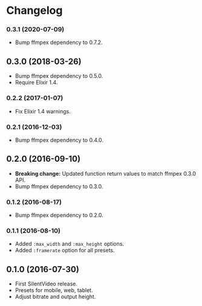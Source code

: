 # Changelog

### 0.3.1 (2020-07-09)

* Bump ffmpex dependency to 0.7.2.

## 0.3.0 (2018-03-26)

* Bump ffmpex dependency to 0.5.0.
* Require Elixir 1.4.

### 0.2.2 (2017-01-07)

* Fix Elixir 1.4 warnings.

### 0.2.1 (2016-12-03)

* Bump ffmpex dependency to 0.4.0.

## 0.2.0 (2016-09-10)

* **Breaking change:** Updated function return values to match ffmpex 0.3.0 API.
* Bump ffmpex dependency to 0.3.0.

### 0.1.2 (2016-08-17)

* Bump ffmpex dependency to 0.2.0.

### 0.1.1 (2016-08-10)

* Added `:max_width` and `:max_height` options.
* Added `:framerate` option for all presets.

## 0.1.0 (2016-07-30)

* First SilentVideo release.
* Presets for mobile, web, tablet.
* Adjust bitrate and output height.